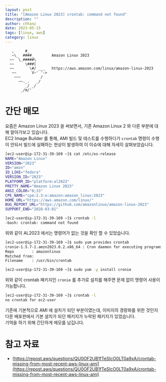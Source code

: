```yaml
---
layout: post
title: "[Amazon Linux 2023] crontab: command not found" 
description: ""
author: chhanz
date: 2023-05-15
tags: [linux, aws]
category: linux
---
```

```console
   ,     #_
   ~\_  ####_        Amazon Linux 2023
  ~~  \_#####\
  ~~     \###|
  ~~       \#/ ___   https://aws.amazon.com/linux/amazon-linux-2023
   ~~       V~' '->
    ~~~         /
      ~~._.   _/
         _/ _/
       _/m/'
```

# 간단 매모
요즘은 Amazon Linux 2023 을 써보면서, 기존 Amazon Linux 2 와 다른 부분에 대해 알아가보고 있습니다.   
EC2 Image Builder 를 통해, AMI 빌드 및 테스트를 수행하다가 `crontab` 명령이 수행이 안되서 빌드에 실패하는 현상이 발생하여 이 이슈에 대해 자세히 살펴보았습니다.   
   
```bash
[ec2-user@ip-172-31-39-169 ~]$ cat /etc/os-release
NAME="Amazon Linux"
VERSION="2023"
ID="amzn"
ID_LIKE="fedora"
VERSION_ID="2023"
PLATFORM_ID="platform:al2023"
PRETTY_NAME="Amazon Linux 2023"
ANSI_COLOR="0;33"
CPE_NAME="cpe:2.3:o:amazon:amazon_linux:2023"
HOME_URL="https://aws.amazon.com/linux/"
BUG_REPORT_URL="https://github.com/amazonlinux/amazon-linux-2023"
SUPPORT_END="2028-03-01"
```
    
```bash
[ec2-user@ip-172-31-39-169 ~]$ crontab -l
-bash: crontab: command not found
```
위와 같이 AL2023 에서는 명령어가 없는 것을 확인 할 수 있었습니다.   
    
```bash
[ec2-user@ip-172-31-39-169 ~]$ sudo yum provides crontab
cronie-1.5.7-1.amzn2023.0.2.x86_64 : Cron daemon for executing programs at set times
Repo        : amazonlinux
Matched from:
Filename    : /usr/bin/crontab
```   

```bash
[ec2-user@ip-172-31-39-169 ~]$ sudo yum -y install cronie
```
위와 같이 crontab 패키지인 `cronie` 를 추가로 설치를 해주면 문제 없이 명령어 사용이 가능합니다.   
   
```bash
[ec2-user@ip-172-31-39-169 ~]$ crontab -l
no crontab for ec2-user
```
    
기존에 기본적으로 AMI 에 설치가 되던 부분이였는데, 이미지의 경량화를 위한 것인지 다른 배포판에서 기본 설치가 되던 패키지가 누락된 패키지가 있었습니다.   
기억을 하기 위해 간단하게 메모를 남깁니다.   
   
# 참고 자료
* [https://repost.aws/questions/QU0OF2UB1fTeSIcO0LT0a9xA/crontab-missing-from-most-recent-aws-linux-ami](https://repost.aws/questions/QU0OF2UB1fTeSIcO0LT0a9xA/crontab-missing-from-most-recent-aws-linux-ami)